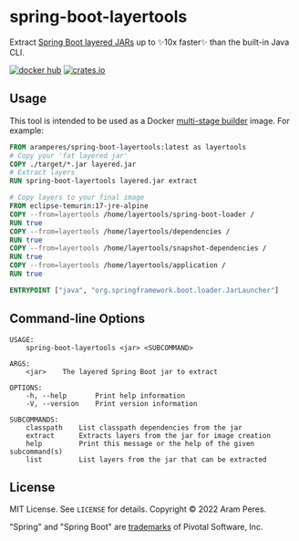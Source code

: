 # spring-boot-layertools

Extract [Spring Boot layered JARs](https://spring.io/blog/2020/08/14/creating-efficient-docker-images-with-spring-boot-2-3)
up to ✨10x faster✨ than the built-in Java CLI.

[![docker hub](https://img.shields.io/docker/v/aramperes/spring-boot-layertools?color=%232496ed&label=docker%20hub&logo=docker&logoColor=fff&sort=semver)](https://hub.docker.com/r/aramperes/spring-boot-layertools)
[![crates.io](https://img.shields.io/crates/v/spring-boot-layertools.svg?logo=rust)](https://crates.io/crates/spring-boot-layertools)

## Usage

This tool is intended to be used as a
Docker [multi-stage builder](https://docs.docker.com/develop/develop-images/multistage-build/) image. For example:

```dockerfile
FROM aramperes/spring-boot-layertools:latest as layertools
# Copy your 'fat layered jar'
COPY ./target/*.jar layered.jar
# Extract layers
RUN spring-boot-layertools layered.jar extract

# Copy layers to your final image
FROM eclipse-temurin:17-jre-alpine
COPY --from=layertools /home/layertools/spring-boot-loader /
RUN true
COPY --from=layertools /home/layertools/dependencies /
RUN true
COPY --from=layertools /home/layertools/snapshot-dependencies /
RUN true
COPY --from=layertools /home/layertools/application /
RUN true

ENTRYPOINT ["java", "org.springframework.boot.loader.JarLauncher"]
```

## Command-line Options

```
USAGE:
    spring-boot-layertools <jar> <SUBCOMMAND>

ARGS:
    <jar>    The layered Spring Boot jar to extract

OPTIONS:
    -h, --help       Print help information
    -V, --version    Print version information

SUBCOMMANDS:
    classpath    List classpath dependencies from the jar
    extract      Extracts layers from the jar for image creation
    help         Print this message or the help of the given subcommand(s)
    list         List layers from the jar that can be extracted
```

## License

MIT License. See `LICENSE` for details. Copyright &copy; 2022 Aram Peres.

"Spring" and "Spring Boot" are [trademarks](https://spring.io/trademarks) of Pivotal Software, Inc.
